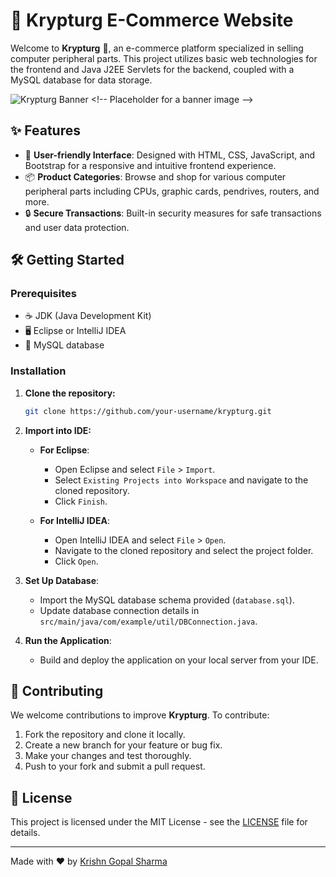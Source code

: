 # 🚀 Krypturg E-Commerce Website

Welcome to **Krypturg** 🎉, an e-commerce platform specialized in selling computer peripheral parts. This project utilizes basic web technologies for the frontend and Java J2EE Servlets for the backend, coupled with a MySQL database for data storage.

![Krypturg Banner]([[https://via.placeholder.com/1000x300.png?text=Krypturg+E-Commerce+Website](https://media.istockphoto.com/id/483147081/photo/futuristic-circuit-board-blue-with-electrons.jpg?s=612x612&w=0&k=20&c=cOlFe3m-qcm4zTmCKxVmX4huAlW9mpwaR2oPZhZjqK0=)](https://images.unsplash.com/photo-1562408590-e32931084e23?q=80&w=2070&auto=format&fit=crop&ixlib=rb-4.0.3&ixid=M3wxMjA3fDB8MHxwaG90by1wYWdlfHx8fGVufDB8fHx8fA%3D%3D)) <!-- Placeholder for a banner image -->

## ✨ Features

- 🌟 **User-friendly Interface**: Designed with HTML, CSS, JavaScript, and Bootstrap for a responsive and intuitive frontend experience.
- 📦 **Product Categories**: Browse and shop for various computer peripheral parts including CPUs, graphic cards, pendrives, routers, and more.
- 🔒 **Secure Transactions**: Built-in security measures for safe transactions and user data protection.

## 🛠️ Getting Started

### Prerequisites

- ☕ JDK (Java Development Kit)
- 🖥️ Eclipse or IntelliJ IDEA
- 🐬 MySQL database

### Installation

1. **Clone the repository:**
   ```sh
   git clone https://github.com/your-username/krypturg.git

2. **Import into IDE:**

   - **For Eclipse**:
     - Open Eclipse and select `File` > `Import`.
     - Select `Existing Projects into Workspace` and navigate to the cloned repository.
     - Click `Finish`.
   
   - **For IntelliJ IDEA**:
     - Open IntelliJ IDEA and select `File` > `Open`.
     - Navigate to the cloned repository and select the project folder.
     - Click `Open`.

3. **Set Up Database**:

   - Import the MySQL database schema provided (`database.sql`).
   - Update database connection details in `src/main/java/com/example/util/DBConnection.java`.

4. **Run the Application**:

   - Build and deploy the application on your local server from your IDE.

## 🤝 Contributing

We welcome contributions to improve **Krypturg**. To contribute:

1. Fork the repository and clone it locally.
2. Create a new branch for your feature or bug fix.
3. Make your changes and test thoroughly.
4. Push to your fork and submit a pull request.

## 📜 License

This project is licensed under the MIT License - see the [LICENSE](LICENSE) file for details.

---

Made with ❤️ by [Krishn Gopal Sharma](https://github.com/KrishnGopalSharma)
